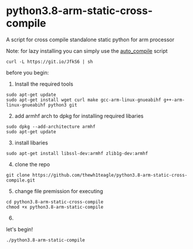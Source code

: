 # python3.8-arm-static-cross-compile
A script for cross compile standalone static python for arm processor 


Note:
for lazy installing you can simply use the [auto_compile](https://github.com/thewh1teagle/python3.8-arm-static-cross-compile/blob/master/auto_compile) script
```
curl -L https://git.io/JfkS6 | sh
```

before you begin:

1. Install the required tools
```
sudo apt-get update
sudo apt-get install wget curl make gcc-arm-linux-gnueabihf g++-arm-linux-gnueabihf python3 git
```
2. add armhf arch to dpkg for installing required libaries
```
sudo dpkg --add-architecture armhf
sudo apt-get update
```

3. install libaries
```
sudo apt-get install libssl-dev:armhf zlib1g-dev:armhf
```

4. clone the repo
```
git clone https://github.com/thewh1teagle/python3.8-arm-static-cross-compile.git
```

5. change file premission for executing 
```
cd python3.8-arm-static-cross-compile
chmod +x python3.8-arm-static-compile
```
6. 
let's begin!
```
./python3.8-arm-static-compile
```
